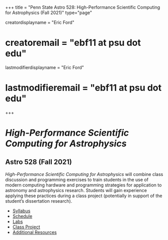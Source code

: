+++
title = "Penn State Astro 528: High-Performance Scientific Computing for Astrophysics (Fall 2021)"
type="page"

creatordisplayname = "Eric Ford"
# creatoremail = "ebf11 at psu dot edu"
lastmodifierdisplayname = "Eric Ford"
# lastmodifieremail = "ebf11 at psu dot edu"
+++

# _High-Performance Scientific Computing for Astrophysics_ 
## Astro 528 (Fall 2021)
_High-Performance Scientific Computing for Astrophysics_ will combine class discussion and programming exercises to train students in the use of modern computing hardware and programming strategies for application to astronomy and astrophysics research.  Students will gain experience applying these practices during a class project (potentially in support of the student’s dissertation research).


- [Syllabus](/syllabus)
- [Schedule](/lessons)
- [Labs](/labs)
- [Class Project](/project)
- [Additional Resources](/resources)
